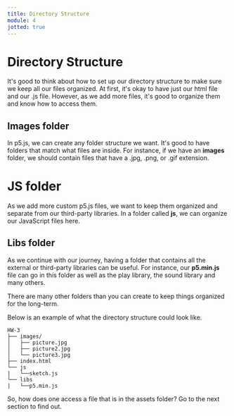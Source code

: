 ```yaml
---
title: Directory Structure
module: 4
jotted: true
---
```


# Directory Structure

It's good to think about how to set up our directory structure to make sure we keep all our files organized.  At first, it's okay to have just our html file and our .js file. However, as we add more files, it's good to organize them and know how to access them.

## Images folder

In p5.js, we can create any folder structure we want. It's good to have folders that match what files are inside.  For instance, if we have an **images** folder, we should contain files that have a .jpg, .png, or .gif extension.

# JS folder

As we add more custom p5.js files, we want to keep them organized and separate from our third-party libraries.  In a folder called **js**, we can organize our JavaScript files here.

## Libs folder

As we continue with our journey, having a folder that contains all the external or third-party libraries can be useful.  For instance, our **p5.min.js** file can go in this folder as well as the play library, the sound library and many others.

There are many other folders than you can create to keep things organized for the long-term.

Below is an example of what the directory structure could look like.

```
HW-3
├── images/
│   ├── picture.jpg
│   ├── picture2.jpg
│   └── picture3.jpg
├── index.html
└── js
|   └──sketch.js
└── libs
|   └──p5.min.js
```

So, how does one access a file that is in the assets folder?  Go to the next section to find out.
